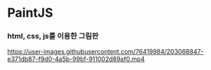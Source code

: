 # PaintJS


### html, css, js를 이용한 그림판
https://user-images.githubusercontent.com/76419984/203068847-e371db87-f9d0-4a5b-99bf-911002d89af0.mp4

